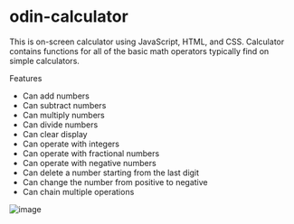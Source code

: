# odin-calculator

This is on-screen calculator using JavaScript, HTML, and CSS. 
Calculator contains functions for all of the basic math operators 
typically find on simple calculators.

Features
  - Can add numbers
  - Can subtract numbers
  - Can multiply numbers
  - Can divide numbers
  - Can clear display
  - Can operate with integers
  - Can operate with fractional numbers
  - Can operate with negative numbers
  - Can delete a number starting from the last digit
  - Can change the number from positive to negative
  - Can chain multiple operations
 
![image](https://github.com/makask/odin-calculator/assets/16080688/7312347e-85c5-4d03-ba0c-b26e57723756)
 
